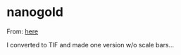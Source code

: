 # nanogold

From: [here](https://cdna.expedeon.com/wp-content/uploads/2017/08/10nm-colloidal-gold-1-1024x1017.png)

I converted to TIF and made one version w/o scale bars...